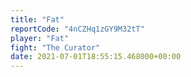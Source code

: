 ```yaml
---
title: "Fat"
reportCode: "4nCZHq1zGY9M32tT"
player: "Fat"
fight: "The Curator"
date: 2021-07-01T18:55:15.468000+00:00
---
```


